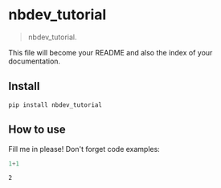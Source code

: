 # nbdev_tutorial
> nbdev_tutorial.


This file will become your README and also the index of your documentation.

## Install

`pip install nbdev_tutorial`

## How to use

Fill me in please! Don't forget code examples:

```python
1+1
```




    2


